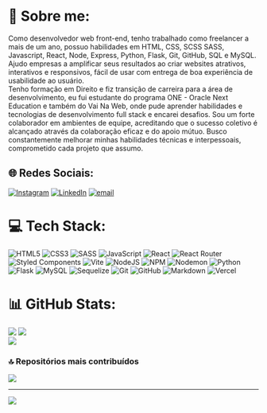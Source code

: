 # 💫 Sobre me:
Como desenvolvedor web front-end, tenho trabalhado como freelancer a mais de um ano, possuo habilidades em HTML, CSS, SCSS SASS, Javascript, React, Node, Express, Python, Flask, Git, GitHub, SQL e MySQL. Ajudo empresas a amplificar seus resultados ao criar websites atrativos, interativos e responsivos, fácil de usar com entrega de boa experiência de usabilidade ao usuário.<br>Tenho formação em Direito e fiz transição de carreira para a área de desenvolvimento, eu fui estudante do programa ONE - Oracle Next Education e também do Vai Na Web, onde pude aprender habilidades e tecnologias de desenvolvimento full stack e encarei desafios. Sou um forte colaborador em ambientes de equipe, acreditando que o sucesso coletivo é alcançado através da colaboração eficaz e do apoio mútuo. Busco constantemente melhorar minhas habilidades técnicas e interpessoais, comprometido cada projeto que assumo.


## 🌐 Redes Sociais:
[![Instagram](https://img.shields.io/badge/Instagram-%23E4405F.svg?logo=Instagram&logoColor=white)](https://instagram.com/https://www.instagram.com/jefssant/) [![LinkedIn](https://img.shields.io/badge/LinkedIn-%230077B5.svg?logo=linkedin&logoColor=white)](https://linkedin.com/in/https://www.linkedin.com/in/jeferson-santos-devfe/) [![email](https://img.shields.io/badge/Email-D14836?logo=gmail&logoColor=white)](mailto:devjef@gmail.com) 

# 💻 Tech Stack:
![HTML5](https://img.shields.io/badge/html5-%23E34F26.svg?style=plastic&logo=html5&logoColor=white) ![CSS3](https://img.shields.io/badge/css3-%231572B6.svg?style=plastic&logo=css3&logoColor=white) ![SASS](https://img.shields.io/badge/SASS-hotpink.svg?style=plastic&logo=SASS&logoColor=white) ![JavaScript](https://img.shields.io/badge/javascript-%23323330.svg?style=plastic&logo=javascript&logoColor=%23F7DF1E) ![React](https://img.shields.io/badge/react-%2320232a.svg?style=plastic&logo=react&logoColor=%2361DAFB) ![React Router](https://img.shields.io/badge/React_Router-CA4245?style=plastic&logo=react-router&logoColor=white) ![Styled Components](https://img.shields.io/badge/styled--components-DB7093?style=plastic&logo=styled-components&logoColor=white) ![Vite](https://img.shields.io/badge/vite-%23646CFF.svg?style=plastic&logo=vite&logoColor=white) ![NodeJS](https://img.shields.io/badge/node.js-6DA55F?style=plastic&logo=node.js&logoColor=white) ![NPM](https://img.shields.io/badge/NPM-%23CB3837.svg?style=plastic&logo=npm&logoColor=white) ![Nodemon](https://img.shields.io/badge/NODEMON-%23323330.svg?style=plastic&logo=nodemon&logoColor=%BBDEAD) ![Python](https://img.shields.io/badge/python-3670A0?style=plastic&logo=python&logoColor=ffdd54) ![Flask](https://img.shields.io/badge/flask-%23000.svg?style=plastic&logo=flask&logoColor=white) ![MySQL](https://img.shields.io/badge/mysql-4479A1.svg?style=plastic&logo=mysql&logoColor=white) ![Sequelize](https://img.shields.io/badge/Sequelize-52B0E7?style=plastic&logo=Sequelize&logoColor=white) ![Git](https://img.shields.io/badge/git-%23F05033.svg?style=plastic&logo=git&logoColor=white) ![GitHub](https://img.shields.io/badge/github-%23121011.svg?style=plastic&logo=github&logoColor=white) ![Markdown](https://img.shields.io/badge/markdown-%23000000.svg?style=plastic&logo=markdown&logoColor=white) ![Vercel](https://img.shields.io/badge/vercel-%23000000.svg?style=plastic&logo=vercel&logoColor=white)
# 📊 GitHub Stats:
![](https://github-readme-stats.vercel.app/api?username=jefersonssant&theme=darcula&hide_border=false&include_all_commits=true&count_private=true)
![](https://nirzak-streak-stats.vercel.app/?user=jefersonssant&theme=darcula&hide_border=false)<br/>
![](https://github-readme-stats.vercel.app/api/top-langs/?username=jefersonssant&theme=darcula&hide_border=false&include_all_commits=true&count_private=true&layout=compact)

### 🔝 Repositórios mais contribuídos
![](https://github-contributor-stats.vercel.app/api?username=jefersonssant&limit=5&theme=darcula&combine_all_yearly_contributions=true)

---
[![](https://visitcount.itsvg.in/api?id=jefersonssant&icon=0&color=0)](https://visitcount.itsvg.in)

<!-- Proudly created with GPRM ( https://gprm.itsvg.in ) -->
